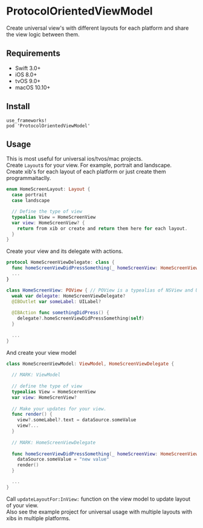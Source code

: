 ProtocolOrientedViewModel
===

Create universal view's with different layouts for each platform and share the view logic between them.

Requirements
----

- Swift 3.0+
- iOS 8.0+
- tvOS 9.0+
- macOS 10.10+

Install
----

```
use_frameworks!
pod 'ProtocolOrientedViewModel'
```

Usage
----

This is most useful for universal ios/tvos/mac projects.  
Create `Layout`s for your view. For example, portrait and landscape.  
Create xib's for each layout of each platform or just create them programmaitaclly.

``` swift
enum HomeScreenLayout: Layout {
  case portrait
  case landscape

  // Define the type of view
  typealias View = HomeScreenView
  var view: HomeScreenView? {
    return from xib or create and return them here for each layout.
  }
}
```

Create your view and its delegate with actions.

``` swift
protocol HomeScreenViewDelegate: class {
  func homeScreenViewDidPressSomething(_ homeScreenView: HomeScreenView)
  ...
}

class HomeScreenView: POView { // POView is a typealias of NSView and UIView for sharing view.
  weak var delegate: HomeScreenViewDelegate?
  @IBOutlet var someLabel: UILabel?
	
  @IBAction func somethingDidPress() {
    delegate?.homeScreenViewDidPressSomething(self)
  }
	
  ...
}
```

And create your view model

``` swift
class HomeScreenViewModel: ViewModel, HomeScreenViewDelegate {
	
  // MARK: ViewModel
	
  // define the type of view
  typealias View = HomeScerenView
  var view: HomeScrenView?
	
  // Make your updates for your view.
  func render() {
    view?.someLabel?.text = dataSource.someValue
    view?...
  }
	
  // MARK: HomeScreenViewDelegate
	
  func homeScreenViewDidPressSomething(_ homeScreenView: HomeScreenView) {
    dataSource.someValue = "new value"
    render()	
  }	

  ...
}
```

Call `updateLayoutFor:InView:` function on the view model to update layout of your view.  
Also see the example project for universal usage with multiple layouts with xibs in multiple platforms.
